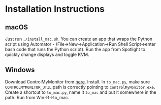 
# Installation Instructions
## macOS
Just run `./install_mac.sh`.
You can create an app that wraps the Python script using Automator - (File->New->Application->Run Shell Script->enter bash code that runs the Python script).
Run the app from Spotlight to quickly change displays and toggle KVM.

## Windows
Download ControlMyMonitor from [here](https://www.nirsoft.net/utils/controlmymonitor.zip).
Install. In `to_mac.py`, make sure `CONTROLMYMONITOR_UTIL` path is correctly pointing to `ControlMyMonitor.exe`.
Create a shortcut to `to_mac.py`, name it `to_mac` and put it somewhere in the path. Run from Win-R->to_mac.
